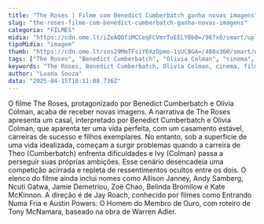 ```yaml
---
title: "The Roses | Filme com Benedict Cumberbatch ganha novas imagens"
slug: "the-roses-filme-com-benedict-cumberbatch-ganha-novas-imagens"
categoria: "FILMES"
midia: "https://cdn.ome.lt/iZeAQOfiMCCeqFCVmrTuEELYBb0=/987x0/smart/uploads/conteudo/fotos/OMELETE_CAPA_-_2025-04-15T130459.765.png"
tipoMidia: "imagem"
thumb: "https://cdn.ome.lt/sos29MmTFsiY6XzDpmo-1sUCBGA=/480x360/smart/extras/conteudos/omelete_THUMB_-_2025-04-15T130447.213.png"
tags: ["The Roses", "Benedict Cumberbatch", "Olivia Colman", "cinema", "filme", "estreia"]
keywords: "The Roses, Benedict Cumberbatch, Olivia Colman, cinema, filme, estreia"
author: "Luana Souza"
data: "2025-04-15T16:11:08.736Z"
---
```


O filme The Roses, protagonizado por Benedict Cumberbatch e Olivia Colman, acaba de receber novas imagens. A narrativa de The Roses apresenta um casal, interpretado por Benedict Cumberbatch e Olivia Colman, que aparenta ter uma vida perfeita, com um casamento estável, carreiras de sucesso e filhos exemplares. No entanto, sob a superfície de uma vida idealizada, começam a surgir problemas quando a carreira de Theo (Cumberbatch) enfrenta dificuldades e Ivy (Colman) passa a perseguir suas próprias ambições. Esse cenário desencadeia uma competição acirrada e repleta de ressentimentos ocultos entre os dois. O elenco do filme ainda inclui nomes como Allison Janney, Andy Samberg, Ncuti Gatwa, Jamie Demetriou, Zoë Chao, Belinda Bromilow e Kate McKinnon. A direção é de Jay Roach, conhecido por filmes como Entrando Numa Fria e Austin Powers: O Homem do Membro de Ouro, com roteiro de Tony McNamara, baseado na obra de Warren Adler.

<blockquote class="twitter-tweet"><a href="https://twitter.com/user/status/1911872865986556269"></a></blockquote>
